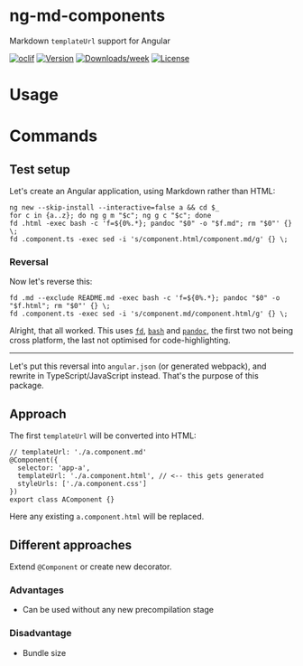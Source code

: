 ng-md-components
================

Markdown `templateUrl` support for Angular

[![oclif](https://img.shields.io/badge/cli-oclif-brightgreen.svg)](https://oclif.io)
[![Version](https://img.shields.io/npm/v/ng-md-components.svg)](https://npmjs.org/package/ng-md-components)
[![Downloads/week](https://img.shields.io/npm/dw/ng-md-components.svg)](https://npmjs.org/package/ng-md-components)
[![License](https://img.shields.io/npm/l/ng-md-components.svg)](https://github.com/SamuelMarks/ng-md-components/blob/master/package.json)

<!-- toc -->
# Usage
<!-- usage -->
# Commands
<!-- commands -->

## Test setup

Let's create an Angular application, using Markdown rather than HTML:

    ng new --skip-install --interactive=false a && cd $_
    for c in {a..z}; do ng g m "$c"; ng g c "$c"; done
    fd .html -exec bash -c 'f=${0%.*}; pandoc "$0" -o "$f.md"; rm "$0"' {} \;
    fd .component.ts -exec sed -i 's/component.html/component.md/g' {} \;

### Reversal

Now let's reverse this:

    fd .md --exclude README.md -exec bash -c 'f=${0%.*}; pandoc "$0" -o "$f.html"; rm "$0"' {} \;
    fd .component.ts -exec sed -i 's/component.md/component.html/g' {} \;

Alright, that all worked. This uses [`fd`](https://github.com/sharkdp/fd), [`bash`](https://www.gnu.org/software/bash) and [`pandoc`](https://pandoc.org), the first two not being cross platform, the last not optimised for code-highlighting.

---

Let's put this reversal into `angular.json` (or generated webpack), and rewrite in TypeScript/JavaScript instead. That's the purpose of this package.

## Approach
The first `templateUrl` will be converted into HTML:

    // templateUrl: './a.component.md'
    @Component({
      selector: 'app-a',
      templateUrl: './a.component.html', // <-- this gets generated
      styleUrls: ['./a.component.css']
    })
    export class AComponent {}

Here any existing `a.component.html` will be replaced.

## Different approaches

Extend `@Component` or create new decorator.

### Advantages
- Can be used without any new precompilation stage

### Disadvantage
- Bundle size
